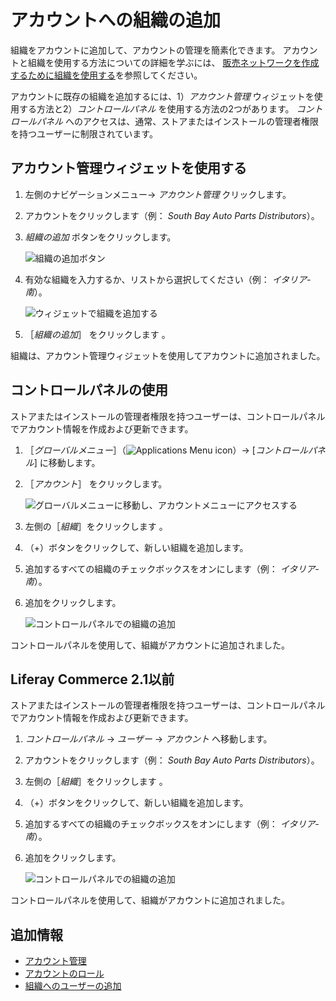# アカウントへの組織の追加

組織をアカウントに追加して、アカウントの管理を簡素化できます。 アカウントと組織を使用する方法についての詳細を学ぶには、 [販売ネットワークを作成するために組織を使用する](./using-organizations-to-create-a-sales-network.md)を参照してください。

アカウントに既存の組織を追加するには、1）_アカウント管理_ ウィジェットを使用する方法と2）_コントロールパネル_ を使用する方法の2つがあります。 _コントロールパネル_ へのアクセスは、通常、ストアまたはインストールの管理者権限を持つユーザーに制限されています。

## アカウント管理ウィジェットを使用する

1. 左側のナビゲーションメニュー→ _アカウント管理_ クリックします。
1. アカウントをクリックします（例： _South Bay Auto Parts Distributors_）。
1. _組織の追加_ ボタンをクリックします。

    ![組織の追加ボタン](./adding-organizations-to-accounts/images/01.png)

1. 有効な組織を入力するか、リストから選択してください（例： _イタリア-南_）。

    ![ウィジェットで組織を追加する](./adding-organizations-to-accounts/images/02.png)

1. ［_組織の追加_］ をクリックします 。

組織は、アカウント管理ウィジェットを使用してアカウントに追加されました。

## コントロールパネルの使用

ストアまたはインストールの管理者権限を持つユーザーは、コントロールパネルでアカウント情報を作成および更新できます。

1. ［_グローバルメニュー_］（![Applications Menu icon](../../images/icon-applications-menu.png)）→ [_コントロールパネル_] に移動します。
1. ［_アカウント_］ をクリックします。

    ![グローバルメニューに移動し、アカウントメニューにアクセスする](./adding-organizations-to-accounts/images/04.png)

1. 左側の［_組織_］をクリックします 。
1. （+）ボタンをクリックして、新しい組織を追加します。
1. 追加するすべての組織のチェックボックスをオンにします（例： _イタリア-南_）。
1. 追加をクリックします。

    ![コントロールパネルでの組織の追加](./adding-organizations-to-accounts/images/03.png)

コントロールパネルを使用して、組織がアカウントに追加されました。

## Liferay Commerce 2.1以前

ストアまたはインストールの管理者権限を持つユーザーは、コントロールパネルでアカウント情報を作成および更新できます。

1. _コントロールパネル_ → _ユーザー_ → _アカウント_ へ移動します。
1. アカウントをクリックします（例： _South Bay Auto Parts Distributors_）。
1. 左側の［_組織_］をクリックします 。
1. （+）ボタンをクリックして、新しい組織を追加します。
1. 追加するすべての組織のチェックボックスをオンにします（例： _イタリア-南_）。
1. 追加をクリックします。

    ![コントロールパネルでの組織の追加](./adding-organizations-to-accounts/images/03.png)

コントロールパネルを使用して、組織がアカウントに追加されました。

## 追加情報

* [アカウント管理](../account-management.md)
* [アカウントのロール](./account-roles.md)
* [組織へのユーザーの追加](https://learn.liferay.com/dxp/latest/ja/users-and-permissions/organizations/adding-users-to-organizations.html)

